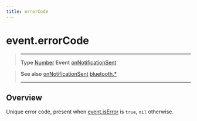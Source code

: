 ```yaml
---
title: errorCode
---
```

# event.errorCode

> --------------------- ------------------------------------------------------------------------------------------
> __Type__              [Number](https://docs.coronalabs.com/api/type/Number.html)
> __Event__             [onNotificationSent](/plugin/bluetooth/type/Server/event/onNotificationSent/)


> __See also__          [onNotificationSent](/plugin/bluetooth/type/Server/event/onNotificationSent/)
>						[bluetooth.*](/plugin/bluetooth/)
> --------------------- ------------------------------------------------------------------------------------------

## Overview

Unique error code, present when [event.isError](/plugin/bluetooth/type/Server/event/onNotificationSent/isError) is `true`, `nil` otherwise.